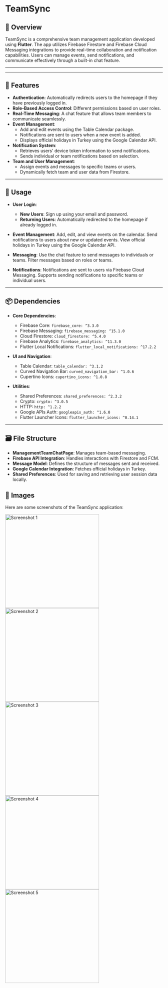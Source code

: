 # TeamSync

## 📖 Overview

TeamSync is a comprehensive team management application developed using **Flutter**. The app utilizes Firebase Firestore and Firebase Cloud Messaging integrations to provide real-time collaboration and notification capabilities. Users can manage events, send notifications, and communicate effectively through a built-in chat feature.

---



---

## 🚀 Features

- **Authentication**: Automatically redirects users to the homepage if they have previously logged in.
- **Role-Based Access Control**: Different permissions based on user roles.
- **Real-Time Messaging**: A chat feature that allows team members to communicate seamlessly.
- **Event Management**:
  - Add and edit events using the Table Calendar package.
  - Notifications are sent to users when a new event is added.
  - Displays official holidays in Turkey using the Google Calendar API.
- **Notification System**:
  - Retrieves users' device token information to send notifications.
  - Sends individual or team notifications based on selection.
- **Team and User Management**:
  - Assign events and messages to specific teams or users.
  - Dynamically fetch team and user data from Firestore.

---

## 👋 Usage

- **User Login**:
  - **New Users**: Sign up using your email and password.
  - **Returning Users**: Automatically redirected to the homepage if already logged in.

- **Event Management**: Add, edit, and view events on the calendar. Send notifications to users about new or updated events. View official holidays in Turkey using the Google Calendar API.

- **Messaging**: Use the chat feature to send messages to individuals or teams. Filter messages based on roles or teams.

- **Notifications**: Notifications are sent to users via Firebase Cloud Messaging. Supports sending notifications to specific teams or individual users.

---

## 📦 Dependencies

- **Core Dependencies**:
  - Firebase Core: `firebase_core: ^3.3.0`
  - Firebase Messaging: `firebase_messaging: ^15.1.0`
  - Cloud Firestore: `cloud_firestore: ^5.4.0`
  - Firebase Analytics: `firebase_analytics: ^11.3.0`
  - Flutter Local Notifications: `flutter_local_notifications: ^17.2.2`

- **UI and Navigation**:
  - Table Calendar: `table_calendar: ^3.1.2`
  - Curved Navigation Bar: `curved_navigation_bar: ^1.0.6`
  - Cupertino Icons: `cupertino_icons: ^1.0.8`

- **Utilities**:
  - Shared Preferences: `shared_preferences: ^2.3.2`
  - Crypto: `crypto: ^3.0.5`
  - HTTP: `http: ^1.2.2`
  - Google APIs Auth: `googleapis_auth: ^1.6.0`
  - Flutter Launcher Icons: `flutter_launcher_icons: ^0.14.1`

---

## 🗃️ File Structure

- **ManagementTeamChatPage**: Manages team-based messaging.
- **Firebase API Integration**: Handles interactions with Firestore and FCM.
- **Message Model**: Defines the structure of messages sent and received.
- **Google Calendar Integration**: Fetches official holidays in Turkey.
- **Shared Preferences**: Used for saving and retrieving user session data locally.

## 📸 Images

Here are some screenshots of the TeamSync application:

<img src="images/resim1.jpg" alt="Screenshot 1" width="300"/>
<img src="images/resim2.jpg" alt="Screenshot 2" width="300"/>
<img src="images/resim3.jpg" alt="Screenshot 3" width="300"/>
<img src="images/resim4.jpg" alt="Screenshot 4" width="300"/>
<img src="images/resim5.jpg" alt="Screenshot 5" width="300"/>
